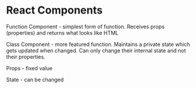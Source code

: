 # React Components

Function Component - simplest form of function. Receives props (properties) and returns what looks like HTML

Class Component - more featured function. Maintains a private state which gets updated when changed. Can only change their
internal state and not their properties.

Props - fixed value

State - can be changed
